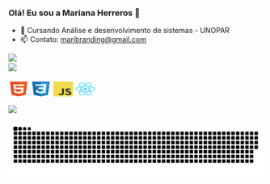 ### Olá! Eu sou a Mariana Herreros 👋

- 🌱 Cursando Análise e desenvolvimento de sistemas - UNOPAR
- 📫 Contato: maribranding@gmail.com

<div>
  <img height="180em" src="https://github-readme-stats.vercel.app/api?username=maridh&show_icons=true&theme=dark&include_all_commits=true&count_"/><br>
  <img height="180em" src="https://github-readme-stats.vercel.app/api/top-langs/?username=maridh&layout=compact&langs_count=16&theme=dark"/>
</div>

<div style="display: inline_block"><br>
  <img align="center" alt="Mari-HTML" height="30" width="40" src="https://raw.githubusercontent.com/devicons/devicon/master/icons/html5/html5-original.svg"/>
  <img align="center" alt="Mari-CSS" height="30" width="40" src="https://raw.githubusercontent.com/devicons/devicon/master/icons/css3/css3-original.svg"/>
  <img align="center" alt="Mari-JS" height="30" width="40" src="https://raw.githubusercontent.com/devicons/devicon/master/icons/javascript/javascript-original.svg"/>
  <img align="center" alt="Mari-React" height="30" width="40" src="https://raw.githubusercontent.com/devicons/devicon/master/icons/react/react-original.svg"/>
</div><br>

<div>
  <a href="https://www.linkedin.com/in/mariana-herreros/" target="_blank"> <img src="https://img.shields.io/badge/-LinkedIn-%230077B5?style-for-the-badge&logo=linkedin&logoColor=white" target="_blank"></a>  
</div>

![Snake animation](https://github.com/maridh/maridh/blob/output/github-contribution-grid-snake.svg)
